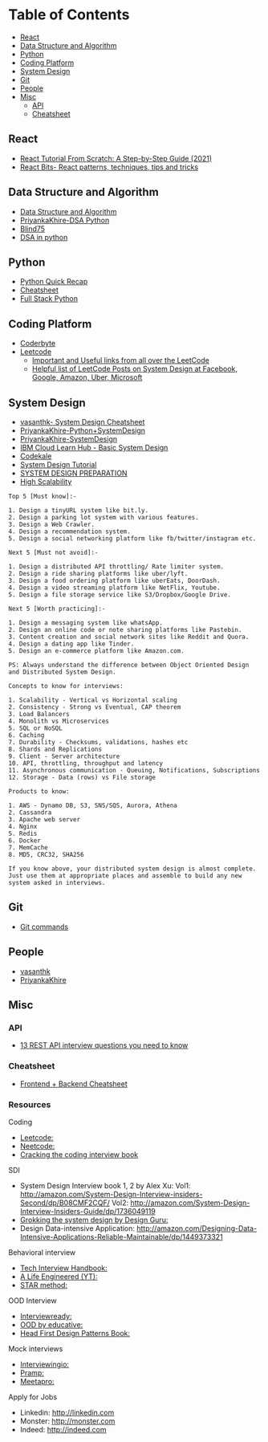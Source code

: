 # Table of Contents
- [React](#react)
- [Data Structure and Algorithm](#data-structure-and-algorithm)
- [Python](#python)
- [Coding Platform](#coding-platform)
- [System Design](#system-design)
- [Git](#git)
- [People](#people)
- [Misc](#misc)
  - [API](#api)
  - [Cheatsheet](#cheatsheet)



## React

* [React Tutorial From Scratch: A Step-by-Step Guide (2021)](https://ibaslogic.com/react-tutorial-for-beginners/)
* [React Bits- React patterns, techniques, tips and tricks](https://vasanthk.gitbooks.io/react-bits/content/)

## Data Structure and Algorithm
* [Data Structure and Algorithm](https://neetcode.io/)
* [PriyankaKhire-DSA Python](https://github.com/PriyankaKhire/ProgrammingPracticePython)
* [Blind75](https://medium.com/@miniChang8/75-leetcode-must-know-questions-953b3749c7e9)
* [DSA in python](https://github.com/mouseinthehouse/Advanced-Algorithms)

## Python
* [Python Quick Recap](https://github.com/mouseinthehouse/python)
* [Cheatsheet](https://www.pythoncheatsheet.org/)
* [Full Stack Python](https://www.fullstackpython.com/)

## Coding Platform
* [Coderbyte](https://coderbyte.com/)
* [Leetcode](https://leetcode.com/)
  * [Important and Useful links from all over the LeetCode](https://leetcode.com/discuss/general-discussion/665604/important-and-useful-links-from-all-over-the-leetcode/)
  * [Helpful list of LeetCode Posts on System Design at Facebook, Google, Amazon, Uber, Microsoft](https://leetcode.com/discuss/interview-question/1140451/helpful-list-of-leetcode-posts-on-system-design-at-facebook-google-amazon-uber-microsoft)

## System Design
* [vasanthk- System Design Cheatsheet](https://gist.github.com/vasanthk/485d1c25737e8e72759f)
* [PriyankaKhire-Python+SystemDesign](https://github.com/PriyankaKhire/ProgrammingPracticePython)
* [PriyankaKhire-SystemDesign](https://github.com/PriyankaKhire/SystemDesign)
* [IBM Cloud Learn Hub - Basic System Design](https://www.ibm.com/in-en/cloud/learn/all)
* [Codekale](https://www.codekarle.com/)
* [System Design Tutorial](https://systemdesigntutorial.com/)
* [SYSTEM DESIGN PREPARATION](https://github.com/shashank88/system_design)
* [High Scalability](http://highscalability.com/start-here/)
```
Top 5 [Must know]:-

1. Design a tinyURL system like bit.ly.
2. Design a parking lot system with various features.
3. Design a Web Crawler.
4. Design a recommendation system.
5. Design a social networking platform like fb/twitter/instagram etc.

Next 5 [Must not avoid]:-

1. Design a distributed API throttling/ Rate limiter system.
2. Design a ride sharing platforms like uber/lyft.
3. Design a food ordering platform like uberEats, DoorDash.
4. Design a video streaming platform like NetFlix, Youtube.
5. Design a file storage service like S3/Dropbox/Google Drive.

Next 5 [Worth practicing]:-

1. Design a messaging system like whatsApp.
2. Design an online code or note sharing platforms like Pastebin.
3. Content creation and social network sites like Reddit and Quora.
4. Design a dating app like Tinder.
5. Design an e-commerce platform like Amazon.com.

PS: Always understand the difference between Object Oriented Design and Distributed System Design.
```
```
Concepts to know for interviews:

1. Scalability - Vertical vs Horizontal scaling
2. Consistency - Strong vs Eventual, CAP theorem
3. Load Balancers
4. Monolith vs Microservices
5. SQL or NoSQL
6. Caching
7. Durability - Checksums, validations, hashes etc
8. Shards and Replications
9. Client - Server architecture
10. API, throttling, throughput and latency
11. Asynchronous communication - Queuing, Notifications, Subscriptions
12. Storage - Data (rows) vs File storage

Products to know:

1. AWS - Dynamo DB, S3, SNS/SQS, Aurora, Athena
2. Cassandra
3. Apache web server
4. Nginx
5. Redis
6. Docker
7. MemCache
8. MD5, CRC32, SHA256

If you know above, your distributed system design is almost complete. Just use them at appropriate places and assemble to build any new system asked in interviews.
```

## Git
* [Git commands](https://github.com/PriyankaKhire/LearningGitCommands)

## People
* [vasanthk](https://gist.github.com/vasanthk)
* [PriyankaKhire](https://github.com/PriyankaKhire)

## Misc

### API

* [13 REST API interview questions you need to know](https://www.educative.io/blog/rest-api-interview-questions)

### Cheatsheet
* [Frontend + Backend Cheatsheet](https://www.thinkful.com/blog/web-developer-cheat-sheet/)

### Resources
Coding
- [Leetcode:](http://leetcode.com)
- [Neetcode:](http://neetcode.io)
- [Cracking the coding interview book](http://amazon.com/Cracking-Coding-Interview-Programming-Questions/dp/0984782850/)

SDI
- System Design Interview book 1, 2 by Alex Xu: 
Vol1: http://amazon.com/System-Design-Interview-insiders-Second/dp/B08CMF2CQF/
Vol2: http://amazon.com/System-Design-Interview-Insiders-Guide/dp/1736049119
- [Grokking the system design by Design Guru:](http://designgurus.io)
- Design Data-intensive Application: http://amazon.com/Designing-Data-Intensive-Applications-Reliable-Maintainable/dp/1449373321

Behavioral interview
- [Tech Interview Handbook:](http://techinterviewhandbook.org)
- [A Life Engineered (YT):](http://youtube.com/@ALifeEngineered)
- [STAR method:](http://indeed.com/career-advice/interviewing/how-to-use-the-star-interview-response-technique)

OOD Interview
- [Interviewready:](http://interviewready.io)
- [OOD by educative:](http://educative.io)
- [Head First Design Patterns Book:](http://amazon.com/Head-First-Design-Patterns-Brain-Friendly/dp/0596007124)

Mock interviews
- [Interviewingio:](http://interviewing.io)
- [Pramp:](http://pramp.com)
- [Meetapro:](http://meetapro.com)

Apply for Jobs
- Linkedin: http://linkedin.com
- Monster: http://monster.com
- Indeed: http://indeed.com

